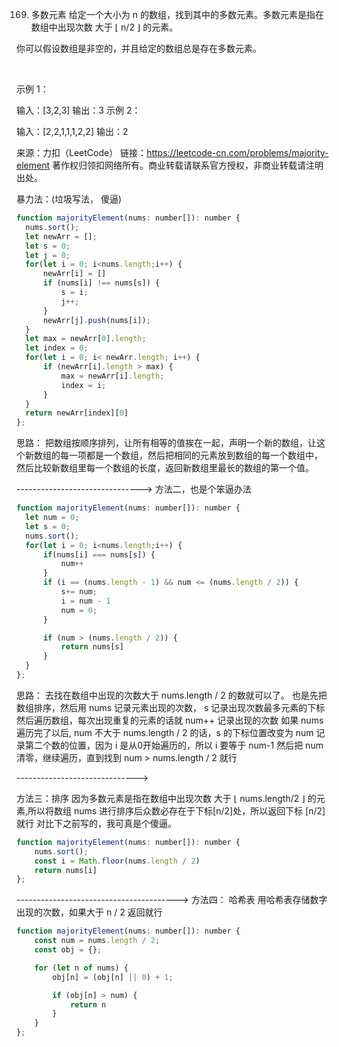 169. 多数元素
给定一个大小为 n 的数组，找到其中的多数元素。多数元素是指在数组中出现次数 大于 ⌊ n/2 ⌋ 的元素。

你可以假设数组是非空的，并且给定的数组总是存在多数元素。

 

示例 1：

输入：[3,2,3]
输出：3
示例 2：

输入：[2,2,1,1,1,2,2]
输出：2

来源：力扣（LeetCode）
链接：https://leetcode-cn.com/problems/majority-element
著作权归领扣网络所有。商业转载请联系官方授权，非商业转载请注明出处。


暴力法：(垃圾写法， 傻逼)
```js
function majorityElement(nums: number[]): number {
  nums.sort();
  let newArr = [];
  let s = 0;
  let j = 0;
  for(let i = 0; i<nums.length;i++) {
      newArr[i] = []
      if (nums[i] !== nums[s]) {
          s = i;
          j++;
      }
      newArr[j].push(nums[i]);
  }
  let max = newArr[0].length;
  let index = 0;
  for(let i = 0; i< newArr.length; i++) {
      if (newArr[i].length > max) {
          max = newArr[i].length;
          index = i;
      }
  }
  return newArr[index][0]
};
```

 思路：
 把数组按顺序排列，让所有相等的值挨在一起，声明一个新的数组，让这个新数组的每一项都是一个数组，然后把相同的元素放到数组的每一个数组中，
 然后比较新数组里每一个数组的长度，返回新数组里最长的数组的第一个值。


------------------------------->
 方法二，也是个笨逼办法
```js
function majorityElement(nums: number[]): number {
  let num = 0;
  let s = 0;
  nums.sort();
  for(let i = 0; i<nums.length;i++) {
      if(nums[i] === nums[s]) {
          num++
      }
      if (i == (nums.length - 1) && num <= (nums.length / 2)) {
          s+= num;
          i = num - 1
          num = 0;
      }

      if (num > (nums.length / 2)) {
          return nums[s]
      }
  }
};
```

思路：
去找在数组中出现的次数大于 nums.length / 2 的数就可以了。
也是先把数组排序，然后用 nums 记录元素出现的次数， s 记录出现次数最多元素的下标
然后遍历数组，每次出现重复的元素的话就 num++ 记录出现的次数
如果 nums 遍历完了以后, num 不大于 nums.length / 2 的话，s 的下标位置改变为 num 记录第二个数的位置，因为 i 是从0开始遍历的，所以 i 要等于 num-1
然后把 num 清零，继续遍历，直到找到 num > nums.length / 2 就行


------------------------------>

方法三：排序
因为多数元素是指在数组中出现次数 大于 ⌊ nums.length/2 ⌋ 的元素,所以将数组 nums 进行排序后众数必存在于下标[n/2]处，所以返回下标 [n/2]就行
对比下之前写的，我可真是个傻逼。

```js
function majorityElement(nums: number[]): number {
    nums.sort();
    const i = Math.floor(nums.length / 2)
    return nums[i]
};
```

---------------------------------------->
方法四： 哈希表
用哈希表存储数字出现的次数，如果大于 n / 2 返回就行
```js
function majorityElement(nums: number[]): number {
    const num = nums.length / 2;
    const obj = {};

    for (let n of nums) {
        obj[n] = (obj[n] || 0) + 1;

        if (obj[n] > num) {
            return n
        }
    }
};
```